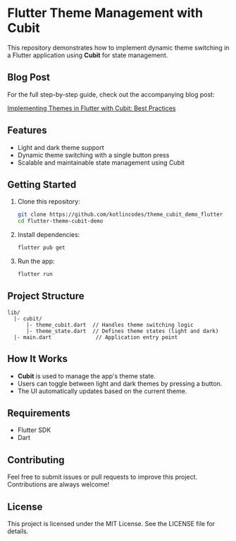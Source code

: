 # Flutter Theme Management with Cubit

This repository demonstrates how to implement dynamic theme switching in a Flutter application using **Cubit** for state management.

## Blog Post
For the full step-by-step guide, check out the accompanying blog post:

[Implementing Themes in Flutter with Cubit: Best Practices](https://kotlincodes.com/flutter-dart/implementing-themes-in-flutter-with-cubit/)

## Features
- Light and dark theme support
- Dynamic theme switching with a single button press
- Scalable and maintainable state management using Cubit

## Getting Started

1. Clone this repository:
   ```bash
   git clone https://github.com/kotlincodes/theme_cubit_demo_flutter
   cd flutter-theme-cubit-demo
   ```

2. Install dependencies:
   ```bash
   flutter pub get
   ```

3. Run the app:
   ```bash
   flutter run
   ```

## Project Structure
```plaintext
lib/
  |- cubit/
      |- theme_cubit.dart  // Handles theme switching logic
      |- theme_state.dart  // Defines theme states (light and dark)
  |- main.dart              // Application entry point
```

## How It Works
- **Cubit** is used to manage the app's theme state.
- Users can toggle between light and dark themes by pressing a button.
- The UI automatically updates based on the current theme.

## Requirements
- Flutter SDK
- Dart

## Contributing
Feel free to submit issues or pull requests to improve this project. Contributions are always welcome!

## License
This project is licensed under the MIT License. See the LICENSE file for details.
